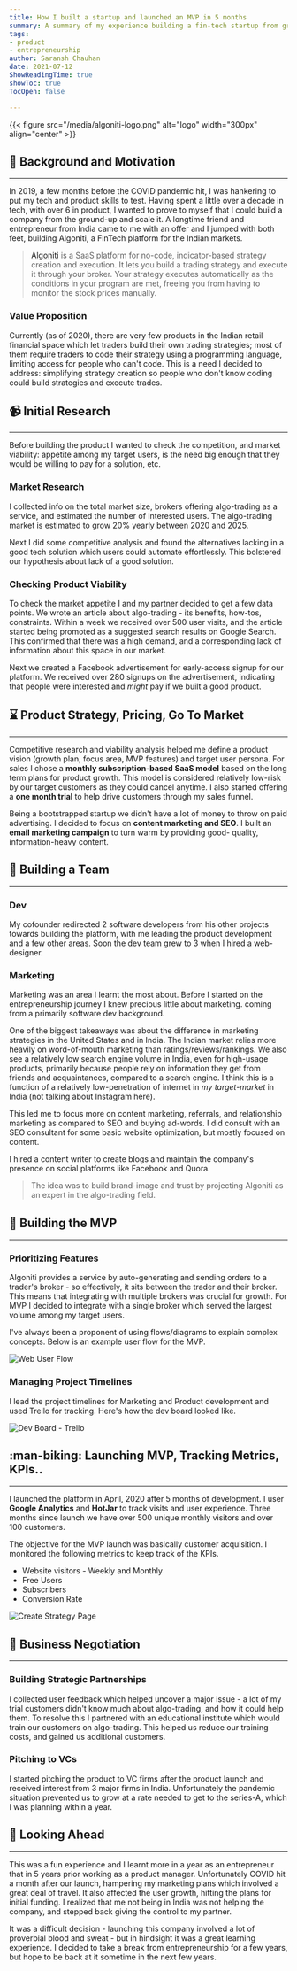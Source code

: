 ```yaml
---
title: How I built a startup and launched an MVP in 5 months
summary: A summary of my experience building a fin-tech startup from ground-up
tags:
- product
- entrepreneurship
author: Saransh Chauhan
date: 2021-07-12
ShowReadingTime: true
showToc: true
TocOpen: false

---
```

<!-- ![Algoniti](/algoniti-logo.png) -->

{{< figure src="/media/algoniti-logo.png" alt="logo" width="300px" align="center" >}}

## :scroll: Background and Motivation

***

In 2019, a few months before the COVID pandemic hit, I was hankering to put my tech and product skills to test. Having spent a little over a decade in tech, with over 6 in product, I wanted to prove to myself that I could build a company from the ground-up and scale it. A longtime friend and entrepreneur from India came to me with an offer and I jumped with both feet, building Algoniti, a FinTech platform for the Indian markets.

> [Algoniti](https://www.algoniti.com) is a SaaS platform for no-code, indicator-based strategy creation and execution. It lets you build a trading strategy and execute it through your broker. Your strategy executes automatically as the conditions in your program are met, freeing you from having to monitor the stock prices manually.

### Value Proposition

Currently (as of 2020), there are very few products in the Indian retail financial space which let traders build their own trading strategies; most of them require traders to code their strategy using a programming language, limiting access for people who can't code. This is a need I decided to address: simplifying strategy creation so people who don't know coding could build strategies and execute trades.

## :video_camera: Initial Research

***

Before building the product I wanted to check the competition, and market viability: appetite among my target users, is the need big enough that they would be willing to pay for a solution, etc. 

### Market Research

I collected info on the total market size, brokers offering algo-trading as a service, and estimated the number of interested users. The algo-trading market is estimated to grow 20% yearly between 2020 and 2025.

Next I did some competitive analysis and found the alternatives lacking in a good tech solution which users could automate effortlessly. This bolstered our hypothesis about lack of a good solution.

### Checking Product Viability

To check the market appetite I and my partner decided to get a few data points. We wrote an article about algo-trading - its benefits, how-tos, constraints. Within a week we received over 500 user visits, and the article started being promoted as a suggested search results on Google Search. This confirmed that there was a high demand, and a corresponding lack of information about this space in our market.

Next we created a Facebook advertisement for early-access signup for our platform. We received over 280 signups on the advertisement, indicating that people were interested and _might_ pay if we built a good product.

## :hourglass: Product Strategy, Pricing, Go To Market

***

Competitive research and viability analysis helped me define a product vision (growth plan, focus area, MVP features) and target user persona. For sales I chose a **monthly subscription-based SaaS model** based on the long term plans for product growth. This model is considered relatively low-risk by our target customers as they could cancel anytime. I also started offering a **one month trial** to help drive customers through my sales funnel.

Being a bootstrapped startup we didn't have a lot of money to throw on paid advertising. I decided to focus on **content marketing and SEO**. I built an **email marketing campaign** to turn warm by providing good- quality, information-heavy content.

## :ninja: Building a Team

***

### Dev

My cofounder redirected 2 software developers from his other projects towards building the platform, with me leading the product development and a few other areas. Soon the dev team grew to 3 when I hired a web-designer.

### Marketing

Marketing was an area I learnt the most about. Before I started on the entrepreneurship journey I knew precious little about marketing. coming from a primarily software dev background. 

One of the biggest takeaways was about the difference in marketing strategies in the United States and in India. The Indian market relies more heavily on word-of-mouth marketing than ratings/reviews/rankings. We also see a relatively low search engine volume in India, even for high-usage products, primarily because people rely on information they get from friends and acquaintances, compared to a search engine. I think this is a function of a relatively low-penetration of internet in _my target-market_ in India (not talking about Instagram here).

This led me to focus more on content marketing, referrals, and relationship marketing as compared to SEO and buying ad-words. I did consult with an SEO consultant for some basic website optimization, but mostly focused on content. 

I hired a content writer to create blogs and maintain the company's presence on social platforms like Facebook and Quora. 

> The idea was to build brand-image and trust by projecting Algoniti as an expert in the algo-trading field.

## :crystal_ball: Building the MVP

***

### Prioritizing Features

Algoniti provides a service by auto-generating and sending orders to a trader's broker - so  effectively, it sits between the trader and their broker. This means that integrating with multiple brokers was crucial for growth. For MVP I decided to integrate with a single broker which served the largest volume among my target users.

I've always been a proponent of using flows/diagrams to explain complex concepts. Below is an example user flow for the MVP.

![Web User Flow](/algoniti-user-flow.jpg)

### Managing Project Timelines

I lead the project timelines for Marketing and Product development and used Trello for tracking. Here's how the dev board looked like.

![Dev Board - Trello](/algoniti-proj-mgt.png)

## :man-biking: Launching MVP, Tracking Metrics, KPIs..

***

I launched the platform in April, 2020 after 5 months of development. I user **Google Analytics** and **HotJar** to track visits and user experience. Three months since launch we have over 500 unique monthly visitors and over 100 customers.

The objective for the MVP launch was basically customer acquisition. I monitored the following metrics to keep track of the KPIs.

* Website visitors - Weekly and Monthly
* Free Users
* Subscribers
* Conversion Rate

![Create Strategy Page](/algoniti-create-strategy.png)

## :wrestling: Business Negotiation

***

### Building Strategic Partnerships

I collected user feedback which helped uncover a major issue - a lot of my trial customers didn't know much about algo-trading, and how it could help them. To resolve this I partnered with an educational institute which would train our customers on algo-trading. This helped us reduce our training costs, and gained us additional customers.

### Pitching to VCs

I started pitching the product to VC firms after the product launch and received interest from 3 major firms in India. Unfortunately the pandemic situation prevented us to grow at a rate needed to get to the series-A, which I was planning within a year.

## :rocket: Looking Ahead

***

This was a fun experience and I learnt more in a year as an entrepreneur that in 5 years prior working as a product manager. Unfortunately COVID hit a month after our launch, hampering my marketing plans which involved a great deal of travel. It also affected the user growth, hitting the plans for initial funding. I realized that me not being in India was not helping the company, and stepped back giving the control to my partner.

It was a difficult decision - launching this company involved a lot of proverbial blood and sweat - but in hindsight it was a great learning experience. I decided to take a break from entrepreneurship for a few years, but hope to be back at it sometime in the next few years.